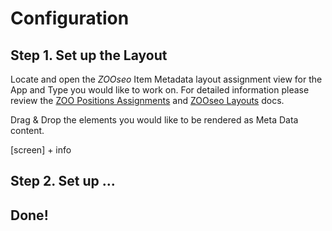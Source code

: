 # Configuration

## Step 1. Set up the Layout

Locate and open the *ZOOseo* Item Metadata layout assignment view for the App and Type you would like to work on. For detailed information please review the [ZOO Positions Assignments](http://www.yootheme.com/zoo/documentation/advanced/assign-elements-to-layout-positions) and [ZOOseo Layouts](ZOOseo/layouts.md) docs.

Drag & Drop the elements you would like to be rendered as Meta Data content.

[screen] + info

## Step 2. Set up ...


## Done!

